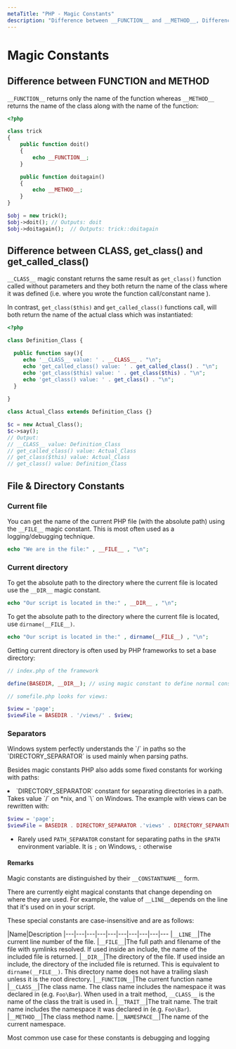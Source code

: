 ```yaml
---
metaTitle: "PHP - Magic Constants"
description: "Difference between __FUNCTION__ and __METHOD__, Difference between __CLASS__, get_class() and get_called_class(), File & Directory Constants"
---
```


# Magic Constants



## Difference between __FUNCTION__ and __METHOD__


`__FUNCTION__` returns only the name of the function whereas `__METHOD__` returns the name of the class along with the name of the function:

```php
<?php

class trick
{
    public function doit()
    {
        echo __FUNCTION__;
    }

    public function doitagain()
    {
        echo __METHOD__;
    }
}

$obj = new trick();
$obj->doit(); // Outputs: doit
$obj->doitagain();  // Outputs: trick::doitagain

```



## Difference between __CLASS__, get_class() and get_called_class()


`__CLASS__` magic constant returns the same result as `get_class()` function called without parameters and they both return the name of the class where it was defined (i.e. where you wrote the function call/constant name ).

In contrast, `get_class($this)` and `get_called_class()` functions call, will both return the name of the actual class which was instantiated:

```php
<?php

class Definition_Class {

  public function say(){
     echo '__CLASS__ value: ' . __CLASS__ . "\n";
     echo 'get_called_class() value: ' . get_called_class() . "\n";
     echo 'get_class($this) value: ' . get_class($this) . "\n";
     echo 'get_class() value: ' . get_class() . "\n";
  }
  
}

class Actual_Class extends Definition_Class {}

$c = new Actual_Class();
$c->say();
// Output:
// __CLASS__ value: Definition_Class
// get_called_class() value: Actual_Class
// get_class($this) value: Actual_Class
// get_class() value: Definition_Class

```



## File & Directory Constants


### Current file

You can get the name of the current PHP file (with the absolute path) using the `__FILE__` magic constant. This is most often used as a logging/debugging technique.

```php
echo "We are in the file:" , __FILE__ , "\n";

```

### Current directory

To get the absolute path to the directory where the current file is located use the `__DIR__` magic constant.

```php
echo "Our script is located in the:" , __DIR__ , "\n";

```

To get the absolute path to the directory where the current file is located, use `dirname(__FILE__)`.

```php
echo "Our script is located in the:" , dirname(__FILE__) , "\n";

```

Getting current directory is often used by PHP frameworks to set a base directory:

```php
// index.php of the framework

define(BASEDIR, __DIR__); // using magic constant to define normal constant

```

```php
// somefile.php looks for views:

$view = 'page';
$viewFile = BASEDIR . '/views/' . $view;

```

### Separators

> 
<p>Windows system perfectly understands the `/` in paths so the
`DIRECTORY_SEPARATOR` is used mainly when parsing paths.</p>


Besides magic constants PHP also adds some fixed constants for working with paths:

<li>`DIRECTORY_SEPARATOR` constant for separating directories in a path. Takes value  `/` on *nix, and `\` on Windows.
The example with views can be rewritten with:</li>

```php
$view = 'page';
$viewFile = BASEDIR . DIRECTORY_SEPARATOR .'views' . DIRECTORY_SEPARATOR . $view;

```


- Rarely used `PATH_SEPARATOR` constant for separating paths in the `$PATH` environment variable. It is `;` on Windows, `:` otherwise



#### Remarks


Magic constants are distinguished by their `__CONSTANTNAME__` form.

There are currently eight magical constants that change depending on where they are used. For example, the value of `__LINE__`depends on the line that it's used on in your script.

These special constants are case-insensitive and are as follows:

|Name|Description
|---|---|---|---|---|---|---|---|---|---
|`__LINE__`|The current line number of the file.
|`__FILE__`|The full path and filename of the file with symlinks resolved. If used inside an include, the name of the included file is returned.
|`__DIR__`|The directory of the file. If used inside an include, the directory of the included file is returned. This is equivalent to `dirname(__FILE__)`. This directory name does not have a trailing slash unless it is the root directory.
|`__FUNCTION__`|The current function name
|`__CLASS__`|The class name. The class name includes the namespace it was declared in (e.g. `Foo\Bar`). When used in a trait method, `__CLASS__` is the name of the class the trait is used in.
|`__TRAIT__`|The trait name. The trait name includes the namespace it was declared in (e.g. `Foo\Bar`).
|`__METHOD__`|The class method name.
|`__NAMESPACE__`|The name of the current namespace.

Most common use case for these constants is debugging and logging

